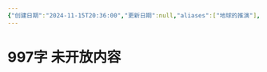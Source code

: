 ```yaml
---
{"创建日期":"2024-11-15T20:36:00","更新日期":null,"aliases":["地球的推演"],"tags":["人类"],"dg-publish":true,"permalink":"/02-闳推演/推演-旧镜子/","dgPassFrontmatter":true,"noteIcon":"\\！Read Me！\\others\\data\\svg","created":"2024-11-20T22:27:49.000+08:00","updated":"2024-11-23T17:55:08.388+08:00"}
---
```


# 997字 未开放内容